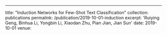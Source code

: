 ---
title: "Induction Networks for Few-Shot Text Classification"
collection: publications
permalink: /publication/2019-10-01-induction
excerpt: 'Ruiying Geng, Binhua Li, Yongbin Li, Xiaodan Zhu, Pian Jian, Jian Sun'
date: 2019-10-01
venue:

